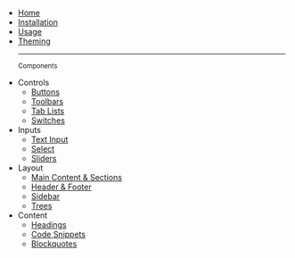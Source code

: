 <br><br>  
<br><br>

<ul role="tree">
  <li role="treeitem"><a href="#">Home</a></li>
  <li role="treeitem"><a href="#installation">Installation</a></li>
  <li role="treeitem"><a href="#usage">Usage</a></li>
  <li role="treeitem"><a href="#theming">Theming</a></li>

  ---

  <small>Components</small>

  <li role="treeitem" aria-expanded="false">
    <span>Controls</span>
    <ul role="group">
      <li role="treeitem"><a href="#buttons">Buttons</a></li>
      <li role="treeitem"><a href="#toolbars">Toolbars</a></li>
      <li role="treeitem"><a href="#tab-lists">Tab Lists</a></li>
      <li role="treeitem"><a href="#switches">Switches</a></li>
    </ul>
  </li>

  <li role="treeitem" aria-expanded="false">
    <span>Inputs</span>
    <ul role="group">
      <li role="treeitem"><a href="#text-input">Text Input</a></li>
      <li role="treeitem"><a href="#select">Select</a></li>
      <li role="treeitem"><a href="#sliders">Sliders</a></li>
    </ul>
  </li>

  <li role="treeitem" aria-expanded="false">
    <span>Layout</span>
    <ul role="group">
      <li role="treeitem"><a href="#main-content-sections">Main Content & Sections</a></li>
      <li role="treeitem"><a href="#header-footer">Header & Footer</a></li>
      <li role="treeitem"><a href="#sidebar">Sidebar</a></li>
      <li role="treeitem"><a href="#trees">Trees</a></li>
    </ul>
  </li>

  <li role="treeitem" aria-expanded="false">
    <span>Content</span>
    <ul role="group">
      <li role="treeitem"><a href="#headings">Headings</a></li>
      <li role="treeitem"><a href="#code-snippets">Code Snippets</a></li>
      <li role="treeitem"><a href="#blockquote">Blockquotes</a></li>
    </ul>
  </li>
</ul>
